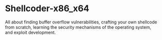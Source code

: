  <!DOCTYPE html>
<html>
  <body>
    <h1>Shellcoder-x86_x64</h1>
    <p>All about finding buffer overflow vulnerabilities,
      crafting your own shellcode from scratch, learning the
      security mechanisms of the operating system, and exploit
      development.
    </p>  
  </body>
</html> 

